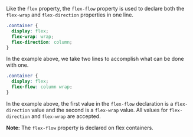 Like the `flex` property, the `flex-flow` property is used to declare both the `flex-wrap` and `flex-direction` properties in one line.

```css
.container {
  display: flex;
  flex-wrap: wrap;
  flex-direction: column;
}
```

In the example above, we take two lines to accomplish what can be done with one.

```css
.container {
  display: flex;
  flex-flow: column wrap;
}
```

In the example above, the first value in the `flex-flow` declaration is a `flex-direction` value and the second is a `flex-wrap` value. All values for `flex-direction` and `flex-wrap` are accepted.

**Note:** The `flex-flow` property is declared on flex containers.